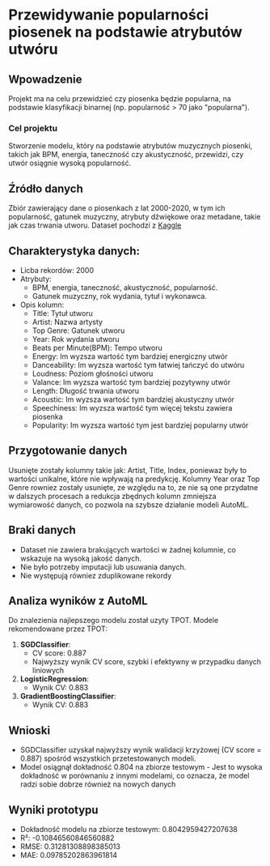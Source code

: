 # Przewidywanie popularności piosenek na podstawie atrybutów utwóru
## Wpowadzenie
Projekt ma na celu przewidzieć czy piosenka będzie popularna, na podstawie klasyfikacji binarnej (np. popularność > 70 jako "popularna").
### Cel projektu
Stworzenie modelu, który na podstawie atrybutów muzycznych piosenki, takich jak BPM, energia, taneczność czy akustyczność, przewidzi, czy utwór osiągnie wysoką popularność.
## Źródło danych
Zbiór zawierający dane o piosenkach z lat 2000-2020, w tym ich popularność, gatunek muzyczny, atrybuty dźwiękowe oraz metadane, takie jak czas trwania utworu.
Dataset pochodzi z [Kaggle](https://www.kaggle.com/datasets/iamsumat/spotify-top-2000s-mega-dataset)
## Charakterystyka danych:
* Licba rekordów: 2000
* Atrybuty:
    * BPM, energia, taneczność, akustyczność, popularność.
    * Gatunek muzyczny, rok wydania, tytuł i wykonawca.
* Opis kolumn: 
    * Title: Tytuł utworu
    * Artist: Nazwa artysty
    * Top Genre: Gatunek utworu
    * Year: Rok wydania utworu
    * Beats per Minute(BPM): Tempo utworu
    * Energy: Im wyzsza wartość tym bardziej energiczny utwór
    * Danceability: Im wyzsza wartość tym łatwiej tańczyć do utwóru
    * Loudness: Poziom głośności utworu
    * Valance: Im wyzsza wartość tym bardziej pozytywny utwór
    * Length: Długość trwania utworu
    * Acoustic: Im wyzsza wartość tym bardziej akustyczny utwór
    * Speechiness: Im wyzsza wartość tym więcej tekstu zawiera piosenka
    * Popularity: Im wyzsza wartość tym jest bardziej popularny utwór

## Przygotowanie danych
Usunięte zostały kolumny takie jak: Artist, Title, Index, poniewaz były to wartości unikalne, które nie wpływają na predykcję.
Kolumny Year oraz Top Genre rowniez zostały usunięte, ze względu na to, ze nie są one przydatne w dalszych procesach a redukcja zbędnych kolumn zmniejsza wymiarowość danych, co pozwola na szybsze działanie modeli AutoML.

## Braki danych
* Dataset nie zawiera brakujących wartości w żadnej kolumnie, co wskazuje na wysoką jakość danych.
* Nie było potrzeby imputacji lub usuwania danych.
* Nie występują równiez zduplikowane rekordy

## Analiza wyników z AutoML
Do znalezienia najlepszego modelu został uzyty TPOT.
Modele rekomendowane przez TPOT:
1. **SGDClassifier**:
    * CV score: 0.887
    * Najwyższy wynik CV score, szybki i efektywny w przypadku danych liniowych
2. **LogisticRegression**:
    * Wynik CV: 0.883
3. **GradientBoostingClassifier**:
    * Wynik CV: 0.883
   
## Wnioski
* SGDClassifier uzyskał najwyższy wynik walidacji krzyżowej (CV score = 0.887) spośród wszystkich przetestowanych modeli.
* Model osiągnął dokładność 0.804 na zbiorze testowym - Jest to wysoka dokładność w porównaniu z innymi modelami, co oznacza, że model radzi sobie dobrze również na nowych danych

## Wyniki prototypu
* Dokładność modelu na zbiorze testowym: 0.8042959427207638
* R²: -0.10846560846560882
* RMSE: 0.31281308898385013
* MAE: 0.09785202863961814





